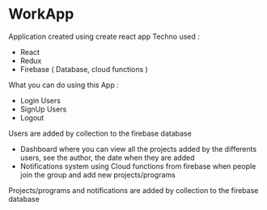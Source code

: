 # WorkApp

Application created using create react app
Techno used : 
- React
- Redux 
- Firebase ( Database, cloud functions )

What you can do using this App :
- Login Users
- SignUp Users
- Logout

Users are added by collection to the firebase database 

- Dashboard where you can view all the projects added by the differents users, see the author, the date when they are added
- Notifications system using Cloud functions from firebase when people join the group and add new projects/programs

Projects/programs and notifications are added by collection to the firebase database 



